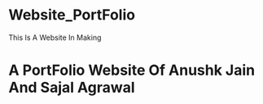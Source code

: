 # Website_PortFolio
This Is A Website In Making

# A PortFolio Website Of Anushk Jain And Sajal Agrawal
